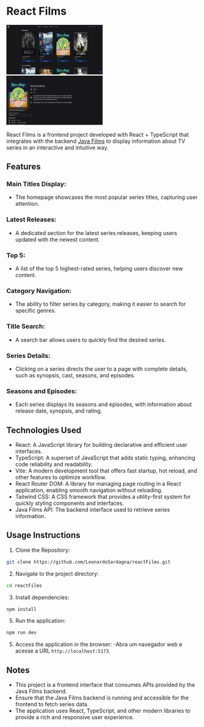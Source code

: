 # React Films

<img src="public/captura1.png" alt="Captura de tela página principal" width="50%">
<img src="public/captura2.png" alt="Captura de tela detalhes da série" width="50%">

React Films is a frontend project developed with React + TypeScript that integrates with the backend  [Java Films](https://github.com/topics/movies?l=java) to display information about TV series in an interactive and intuitive way.

## Features

### Main Titles Display:
- The homepage showcases the most popular series titles, capturing user attention.
### Latest Releases:
- A dedicated section for the latest series releases, keeping users updated with the newest content.
### Top 5:
- A list of the top 5 highest-rated series, helping users discover new content.
### Category Navigation:
- The ability to filter series by category, making it easier to search for specific genres.
### Title Search:
- A search bar allows users to quickly find the desired series.
### Series Details:
- Clicking on a series directs the user to a page with complete details, such as synopsis, cast, seasons, and episodes.
### Seasons and Episodes:
- Each series displays its seasons and episodes, with information about release date, synopsis, and rating.

## Technologies Used

- React: A JavaScript library for building declarative and efficient user interfaces.
- TypeScript: A superset of JavaScript that adds static typing, enhancing code reliability and readability.
- Vite: A modern development tool that offers fast startup, hot reload, and other features to optimize workflow.
- React Router DOM: A library for managing page routing in a React application, enabling smooth navigation without reloading.
- Tailwind CSS: A CSS framework that provides a utility-first system for quickly styling components and interfaces.
- Java Films API: The backend interface used to retrieve series information.

## Usage Instructions

1. Clone the Repository:
```bash
git clone https://github.com/LeonardoSardagna/reactFilms.git
```
2. Navigate to the project directory:
```bash
cd reactFilms
```
3. Install dependencies:
```bash
npm install
```
5. Run the application:
```bash
npm run dev
```
5. Access the application in the browser:
-Abra um navegador web e acesse a URL `http://localhost:5173`.

## Notes
- This project is a frontend interface that consumes APIs provided by the Java Films backend.
- Ensure that the Java Films backend is running and accessible for the frontend to fetch series data.
- The application uses React, TypeScript, and other modern libraries to provide a rich and responsive user experience.
